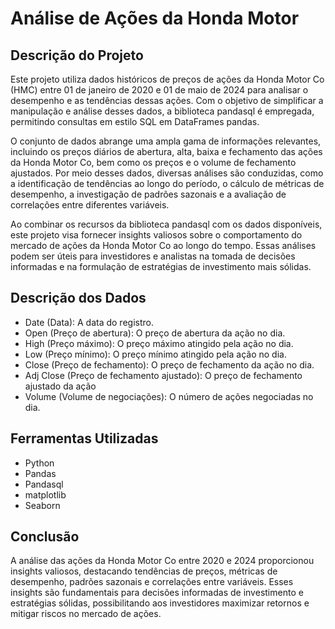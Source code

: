 # Análise de Ações da Honda Motor 

## Descrição do Projeto

Este projeto utiliza dados históricos de preços de ações da Honda Motor Co (HMC) entre 01 de janeiro de 2020 e 01 de maio de 2024 para analisar o desempenho e as tendências dessas ações. Com o objetivo de simplificar a manipulação e análise desses dados, a biblioteca pandasql é empregada, permitindo consultas em estilo SQL em DataFrames pandas.

O conjunto de dados abrange uma ampla gama de informações relevantes, incluindo os preços diários de abertura, alta, baixa e fechamento das ações da Honda Motor Co, bem como os preços e o volume de fechamento ajustados. Por meio desses dados, diversas análises são conduzidas, como a identificação de tendências ao longo do período, o cálculo de métricas de desempenho, a investigação de padrões sazonais e a avaliação de correlações entre diferentes variáveis.

Ao combinar os recursos da biblioteca pandasql com os dados disponíveis, este projeto visa fornecer insights valiosos sobre o comportamento do mercado de ações da Honda Motor Co ao longo do tempo. Essas análises podem ser úteis para investidores e analistas na tomada de decisões informadas e na formulação de estratégias de investimento mais sólidas.

## Descrição dos Dados

* Date (Data): A data do registro.
* Open (Preço de abertura): O preço de abertura da ação no dia.
* High (Preço máximo): O preço máximo atingido pela ação no dia.
* Low (Preço mínimo): O preço mínimo atingido pela ação no dia.
* Close (Preço de fechamento): O preço de fechamento da ação no dia.
* Adj Close (Preço de fechamento ajustado): O preço de fechamento ajustado da ação
* Volume (Volume de negociações): O número de ações negociadas no dia.

## Ferramentas Utilizadas

* Python 
* Pandas
* Pandasql
* matplotlib
* Seaborn

## Conclusão

A análise das ações da Honda Motor Co entre 2020 e 2024 proporcionou insights valiosos, destacando tendências de preços, métricas de desempenho, padrões sazonais e correlações entre variáveis. Esses insights são fundamentais para decisões informadas de investimento e estratégias sólidas, possibilitando aos investidores maximizar retornos e mitigar riscos no mercado de ações.

